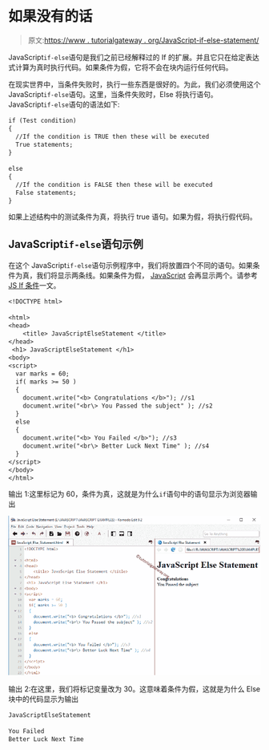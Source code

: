 # 如果没有的话

> 原文:[https://www . tutorialgateway . org/JavaScript-if-else-statement/](https://www.tutorialgateway.org/javascript-if-else-statement/)

JavaScript`if-else`语句是我们之前已经解释过的 If 的扩展。并且它只在给定表达式计算为真时执行代码。如果条件为假，它将不会在块内运行任何代码。

在现实世界中，当条件失败时，执行一些东西是很好的。为此，我们必须使用这个 JavaScript`if-else`语句。这里，当条件失败时，Else 将执行语句。JavaScript`if-else`语句的语法如下:

```
if (Test condition)
{
  //If the condition is TRUE then these will be executed
  True statements;
}

else
{
  //If the condition is FALSE then these will be executed
  False statements;
}
```

如果上述结构中的测试条件为真，将执行 true 语句。如果为假，将执行假代码。

## JavaScript`if-else`语句示例

在这个 JavaScript`if-else`语句示例程序中，我们将放置四个不同的语句。如果条件为真，我们将显示两条线。如果条件为假， [JavaScript](https://www.tutorialgateway.org/javascript/) 会再显示两个。请参考 [JS If 条件](https://www.tutorialgateway.org/javascript-if-statement/)一文。

```
<!DOCTYPE html>

<html>
<head>
    <title> JavaScriptElseStatement </title>
</head>
 <h1> JavaScriptElseStatement </h1>
<body>
<script>
  var marks = 60;
  if( marks >= 50 )
  {
    document.write("<b> Congratulations </b>"); //s1
    document.write("<br\> You Passed the subject" ); //s2
  }
  else
  {
    document.write("<b> You Failed </b>"); //s3
    document.write("<br\> Better Luck Next Time" ); //s4
  }
</script>
</body>
</html>
```

输出 1:这里标记为 60，条件为真，这就是为什么`if`语句中的语句显示为浏览器输出

![JavaScript If Else Statement 1](img/a80f2cc868df6932c04ab4a8f3d38b4f.png)

输出 2:在这里，我们将标记变量改为 30。这意味着条件为假，这就是为什么 Else 块中的代码显示为输出

```
JavaScriptElseStatement

You Failed
Better Luck Next Time
```